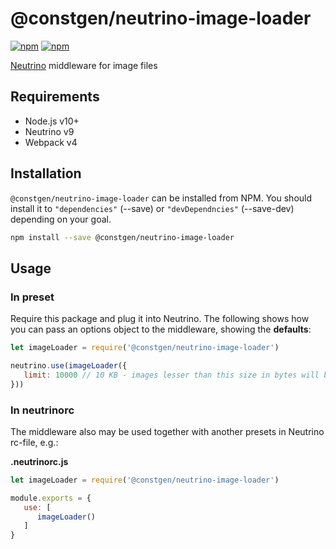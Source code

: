 # @constgen/neutrino-image-loader

[![npm](https://img.shields.io/npm/v/@constgen/neutrino-image-loader.svg)](https://www.npmjs.com/package/@constgen/neutrino-image-loader)
[![npm](https://img.shields.io/npm/dt/@constgen/neutrino-image-loader.svg)](https://www.npmjs.com/package/@constgen/neutrino-image-loader)

[Neutrino](https://neutrino.js.org) middleware for image files

## Requirements

- Node.js v10+
- Neutrino v9
- Webpack v4

## Installation

`@constgen/neutrino-image-loader` can be installed from NPM. You should install it to `"dependencies"` (--save) or `"devDependncies"` (--save-dev) depending on your goal.

```bash
npm install --save @constgen/neutrino-image-loader
```

## Usage

### In preset

Require this package and plug it into Neutrino. The following shows how you can pass an options object to the middleware, showing the **defaults**:

```js
let imageLoader = require('@constgen/neutrino-image-loader')

neutrino.use(imageLoader({
   limit: 10000 // 10 KB - images lesser than this size in bytes will be Base64 encoded into JS bundle
}))
```

### In **neutrinorc**

The middleware also may be used together with another presets in Neutrino rc-file, e.g.:

**.neutrinorc.js**

```js
let imageLoader = require('@constgen/neutrino-image-loader')

module.exports = {
   use: [
      imageLoader()
   ]
}
```
